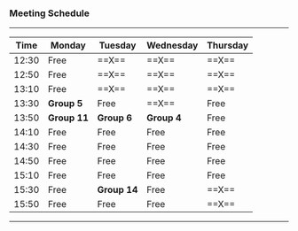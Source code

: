 ### Meeting Schedule

-----------------------------------------------------------
| Time  | Monday     | Tuesday     | Wednesday | Thursday |
|-------|----------- |-------------|-----------|----------|
| 12:30 | Free       |  ==X==      |   ==X==   |  ==X==   |
| 12:50 | Free       |  ==X==      |   ==X==   |  ==X==   |
| 13:10 | Free       |  ==X==      |   ==X==   |  ==X==   |
| 13:30 |**Group 5** | Free        |   ==X==   | Free     |
| 13:50 |**Group 11**| **Group 6** |**Group 4**| Free     |
| 14:10 | Free       | Free        | Free      | Free     |
| 14:30 | Free       | Free        | Free      | Free     |
| 14:50 | Free       | Free        | Free      | Free     |
| 15:10 | Free       | Free        | Free      | Free     |
| 15:30 | Free       | **Group 14**| Free      |  ==X==   |
| 15:50 | Free       | Free        | Free      |  ==X==   |
-----------------------------------------------------------
